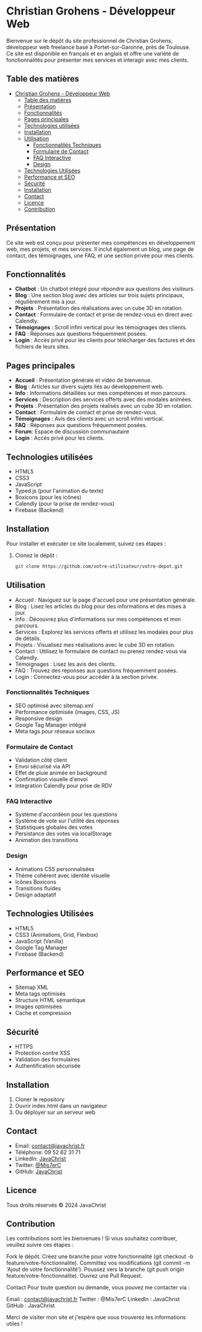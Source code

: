 # Christian Grohens - Développeur Web

Bienvenue sur le dépôt du site professionnel de Christian Grohens, développeur web freelance basé à Portet-sur-Garonne, près de Toulouse. Ce site est disponible en français et en anglais et offre une variété de fonctionnalités pour présenter mes services et interagir avec mes clients.

## Table des matières

- [Christian Grohens - Développeur Web](#christian-grohens---développeur-web)
  - [Table des matières](#table-des-matières)
  - [Présentation](#présentation)
  - [Fonctionnalités](#fonctionnalités)
  - [Pages principales](#pages-principales)
  - [Technologies utilisées](#technologies-utilisées)
  - [Installation](#installation)
  - [Utilisation](#utilisation)
    - [Fonctionnalités Techniques](#fonctionnalités-techniques)
    - [Formulaire de Contact](#formulaire-de-contact)
    - [FAQ Interactive](#faq-interactive)
    - [Design](#design)
  - [Technologies Utilisées](#technologies-utilisées-1)
  - [Performance et SEO](#performance-et-seo)
  - [Sécurité](#sécurité)
  - [Installation](#installation-1)
  - [Contact](#contact)
  - [Licence](#licence)
  - [Contribution](#contribution)

## Présentation

Ce site web est conçu pour présenter mes compétences en développement web, mes projets, et mes services. Il inclut également un blog, une page de contact, des témoignages, une FAQ, et une section privée pour mes clients.

## Fonctionnalités

- **Chatbot** : Un chatbot intégré pour répondre aux questions des visiteurs.
- **Blog** : Une section blog avec des articles sur trois sujets principaux, régulièrement mis à jour.
- **Projets** : Présentation des réalisations avec un cube 3D en rotation.
- **Contact** : Formulaire de contact et prise de rendez-vous en direct avec Calendly.
- **Témoignages** : Scroll infini vertical pour les témoignages des clients.
- **FAQ** : Réponses aux questions fréquemment posées.
- **Login** : Accès privé pour les clients pour télécharger des factures et des fichiers de leurs sites.

## Pages principales

- **Accueil** : Présentation générale et vidéo de bienvenue.
- **Blog** : Articles sur divers sujets liés au développement web.
- **Info** : Informations détaillées sur mes compétences et mon parcours.
- **Services** : Description des services offerts avec des modales animées.
- **Projets** : Présentation des projets réalisés avec un cube 3D en rotation.
- **Contact** : Formulaire de contact et prise de rendez-vous.
- **Témoignages** : Avis des clients avec un scroll infini vertical.
- **FAQ** : Réponses aux questions fréquemment posées.
- **Forum**: Espace de discussion communautaire
- **Login** : Accès privé pour les clients.

## Technologies utilisées

- HTML5
- CSS3
- JavaScript
- Typed.js (pour l'animation du texte)
- Boxicons (pour les icônes)
- Calendly (pour la prise de rendez-vous)
- Firebase (Backend)
  
## Installation

Pour installer et exécuter ce site localement, suivez ces étapes :

1. Clonez le dépôt :
   ```bash
   git clone https://github.com/votre-utilisateur/votre-depot.git

## Utilisation
* Accueil : Naviguez sur la page d'accueil pour une présentation générale.
* Blog : Lisez les articles du blog pour des informations et des mises à jour.
* Info : Découvrez plus d'informations sur mes compétences et mon parcours.
* Services : Explorez les services offerts et utilisez les modales pour plus de détails.
* Projets : Visualisez mes réalisations avec le cube 3D en rotation.
* Contact : Utilisez le formulaire de contact ou prenez rendez-vous via Calendly.
* Témoignages : Lisez les avis des clients.
* FAQ : Trouvez des réponses aux questions fréquemment posées.
* Login : Connectez-vous pour accéder à la section privée.

### Fonctionnalités Techniques
- SEO optimisé avec sitemap.xml
- Performance optimisée (images, CSS, JS)
- Responsive design
- Google Tag Manager intégré
- Meta tags pour réseaux sociaux

### Formulaire de Contact
- Validation côté client
- Envoi sécurisé via API
- Effet de pluie animée en background
- Confirmation visuelle d'envoi
- Integration Calendly pour prise de RDV

### FAQ Interactive
- Système d'accordéon pour les questions
- Système de vote sur l'utilité des réponses
- Statistiques globales des votes
- Persistance des votes via localStorage
- Animation des transitions

### Design
- Animations CSS personnalisées
- Thème cohérent avec identité visuelle
- Icônes Boxicons
- Transitions fluides
- Design adaptatif

## Technologies Utilisées
- HTML5
- CSS3 (Animations, Grid, Flexbox)
- JavaScript (Vanilla)
- Google Tag Manager
- Firebase (Backend)

## Performance et SEO
- Sitemap XML
- Meta tags optimisés
- Structure HTML sémantique
- Images optimisées
- Cache et compression

## Sécurité
- HTTPS
- Protection contre XSS
- Validation des formulaires
- Authentification sécurisée

## Installation
1. Cloner le repository
2. Ouvrir index.html dans un navigateur
3. Ou déployer sur un serveur web

## Contact
- Email: contact@javachrist.fr
- Téléphone: 09 52 62 31 71
- LinkedIn: [JavaChrist](https://www.linkedin.com/in/javachrist/)
- Twitter: [@Mis7erC](https://twitter.com/Mis7erC)
- GitHub: [JavaChrist](https://github.com/JavaChrist)

## Licence
Tous droits réservés © 2024 JavaChrist

## Contribution

Les contributions sont les bienvenues ! Si vous souhaitez contribuer, veuillez suivre ces étapes :

Fork le dépôt.
Créez une branche pour votre fonctionnalité (git checkout -b feature/votre-fonctionnalite).
Committez vos modifications (git commit -m 'Ajout de votre fonctionnalité').
Poussez vers la branche (git push origin feature/votre-fonctionnalite).
Ouvrez une Pull Request.


Contact
Pour toute question ou demande, vous pouvez me contacter via :

Email : contact@javachrist.fr
Twitter : @Mis7erC
LinkedIn : JavaChrist
GitHub : JavaChrist

Merci de visiter mon site et j'espère que vous trouverez les informations utiles !